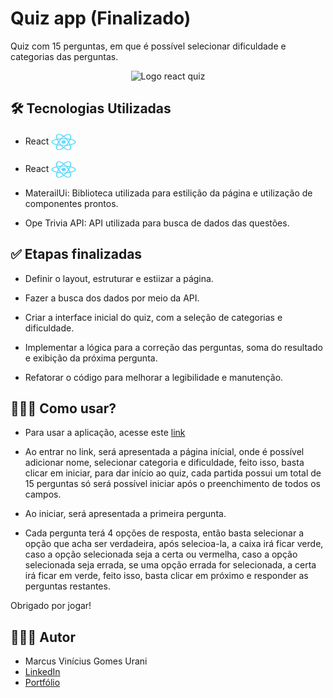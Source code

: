 # Quiz app (Finalizado)

Quiz com 15 perguntas, em que é possível selecionar dificuldade e categorias das perguntas.

<div align="center">
  <img style="width: 300px;" src="https://i.imgur.com/RqIpJ9k.png" alt="Logo react quiz" />
</div>

## 🛠 Tecnologias Utilizadas

- React <img align="center" alt="Marcus-React" height="30" width="40" src="https://raw.githubusercontent.com/devicons/devicon/master/icons/react/react-original.svg">

- React <img align="center" alt="Marcus-React" height="30" width="40" src="https://raw.githubusercontent.com/devicons/devicon/master/icons/react/react-original.svg">

- MaterailUi: Biblioteca utilizada para estilição da página e utilização de componentes prontos.

- Ope Trivia API: API utilizada para busca de dados das questões.

## ✅ Etapas finalizadas

- Definir o layout, estruturar e estiizar a página.

- Fazer a busca dos dados por meio da API.

- Criar a interface inicial do quiz, com a seleção de categorias e dificuldade.

- Implementar a lógica para a correção das perguntas, soma do resultado e exibição da próxima pergunta.

- Refatorar o código para melhorar a legibilidade e manutenção.

## 👨🏻‍💻 Como usar?

- Para usar a aplicação, acesse este [link](https://appquizreact.netlify.app)

- Ao entrar no link, será apresentada a página inícial, onde é possível adicionar nome, selecionar categoria e dificuldade, feito isso, basta clicar em iniciar, para dar início ao quiz, cada partida possui um total de 15 perguntas só será possível iniciar após o preenchimento de todos os campos.

- Ao iniciar, será apresentada a primeira pergunta.

- Cada pergunta terá 4 opções de resposta, então basta selecionar a opção que acha ser verdadeira, após selecioa-la, a caixa irá ficar verde, caso a opção selecionada seja a certa ou vermelha, caso a opção selecionada seja errada, se uma opção errada for selecionada, a certa irá ficar em verde, feito isso, basta clicar em próximo e responder as perguntas restantes.

Obrigado por jogar!

## 🙋🏻‍♂️ Autor

- Marcus Vinícius Gomes Urani
- [LinkedIn](https://www.linkedin.com/in/marcusurani/)
- [Portfólio](https://marcusurani.netlify.app/)
